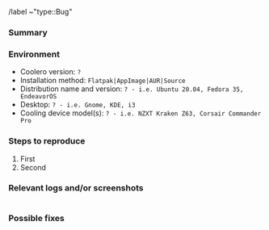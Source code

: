 <!---
Please read this!

Before opening a new issue, make sure to search for keywords in the issues
and verify the issue you're about to submit isn't a duplicate.

Please select the correct template above and fill it out below. 
These HTML comments will not be rendered so there's no need to delete them. 
Do *not* close the issue yourself, we will close things once done/handled accordingly.
For checklists put an x inside the [ ] like this: [x] to mark the checkbox.
The actions at the end of this template will be done automatically once submitted.
--->

<!-- Automatic actions, do not delete -->
/label ~"type::Bug"

### Summary
<!-- Summarize the bug encountered concisely. -->

### Environment
- Coolero version: `?`
- Installation method: `Flatpak|AppImage|AUR|Source`
- Distribution name and version: `? - i.e. Ubuntu 20.04, Fedora 35, EndeavorOS`
- Desktop: `? - i.e. Gnome, KDE, i3`
- Cooling device model(s): `? - i.e. NZXT Kraken Z63, Corsair Commander Pro`

<!-- add any additional relevant information -->

### Steps to reproduce
<!-- Describe how one can reproduce the issue - this is very important. Please use an ordered list. -->

1. First
2. Second

### Relevant logs and/or screenshots
<!-- 
Paste any relevant logs - please use code blocks (```) to format console output, logs, and code
 as it's tough to read otherwise. 
Logs are very helpful. Run Coolero with the `--debug` option to get a lot more output and the logs are then 
 also saved under `/tmp/coolero/cooler.log` for easy extraction.
-->

```log output

```

### Possible fixes
<!-- If you can, link to the line of code that might be responsible for the problem. -->

